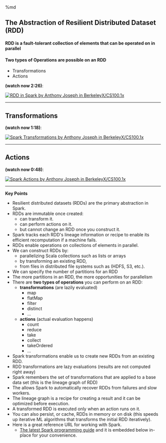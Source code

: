 %md
## The Abstraction of Resilient Distributed Dataset (RDD)

#### RDD is a fault-tolerant collection of elements that can be operated on in parallel

#### Two types of Operations are possible on an RDD
* Transformations
* Actions

**(watch now 2:26)**:

[![RDD in Spark by Anthony Joseph in BerkeleyX/CS100.1x](http://img.youtube.com/vi/3nreQ1N7Jvk/0.jpg)](https://www.youtube.com/v/3nreQ1N7Jvk?rel=0&autoplay=1&modestbranding=1&start=1&end=146)

***

## Transformations
**(watch now 1:18)**:

[![Spark Transformations by Anthony Joseph in BerkeleyX/CS100.1x](http://img.youtube.com/vi/360UHWy052k/0.jpg)](https://www.youtube.com/v/360UHWy052k?rel=0&autoplay=1&modestbranding=1)

***


## Actions
**(watch now 0:48)**:

[![Spark Actions by Anthony Joseph in BerkeleyX/CS100.1x](http://img.youtube.com/vi/F2G4Wbc5ZWQ/0.jpg)](https://www.youtube.com/v/F2G4Wbc5ZWQ?rel=0&autoplay=1&modestbranding=1&start=1&end=48)

***

**Key Points**
* Resilient distributed datasets (RDDs) are the primary abstraction in Spark.
* RDDs are immutable once created:
    * can transform it.
    * can perform actions on it.
    * but cannot change an RDD once you construct it.
* Spark tracks each RDD's lineage information or recipe to enable its efficient recomputation if a machine fails.
* RDDs enable operations on collections of elements in parallel.
* We can construct RDDs by:
    * parallelizing Scala collections such as lists or arrays
    * by transforming an existing RDD,
    * from files in distributed file systems such as (HDFS, S3, etc.).
* We can specify the number of partitions for an RDD
* The more partitions in an RDD, the more opportunities for parallelism
* There are **two types of operations** you can perform on an RDD:
    * **transformations** (are lazily evaluated) 
      * map
      * flatMap
      * filter
      * distinct
      * ...
    * **actions** (actual evaluation happens)
      * count
      * reduce
      * take
      * collect
      * takeOrdered
      * ...
* Spark transformations enable us to create new RDDs from an existing RDD.
* RDD transformations are lazy evaluations (results are not computed right away)
* Spark remembers the set of transformations that are applied to a base data set (this is the lineage graph of RDD) 
* The allows Spark to automatically recover RDDs from failures and slow workers.
* The lineage graph is a recipe for creating a result and it can be optimized before execution.
* A transformed RDD is executed only when an action runs on it.
* You can also persist, or cache, RDDs in memory or on disk (this speeds up iterative ML algorithms that transforms the initial RDD iteratively).
* Here is a great reference URL for working with Spark.
    * [The latest Spark programming guide](http://spark.apache.org/docs/latest/programming-guide.html) and it is embedded below in-place for your convenience.
    